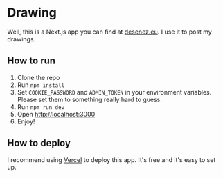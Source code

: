 # Drawing
Well, this is a Next.js app you can find at [desenez.eu](https://desenez.eu). I use it to post my drawings.

## How to run
1. Clone the repo
2. Run `npm install`
3. Set `COOKIE_PASSWORD` and `ADMIN_TOKEN` in your environment variables. Please set them to something really hard to guess.
3. Run `npm run dev`
4. Open [http://localhost:3000](http://localhost:3000)
5. Enjoy!

## How to deploy
I recommend using [Vercel](https://vercel.com) to deploy this app. It's free and it's easy to set up. 
